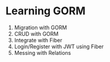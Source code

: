 # Learning GORM
1. Migration with GORM
2. CRUD with GORM
3. Integrate with Fiber
4. Login/Register with JWT using Fiber
5. Messing with Relations